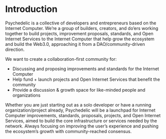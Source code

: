 # Introduction

Psychedelic is a collective of developers and entrepreneurs based on the Internet Computer. We’re a group of builders, creators, and do’ers working together to build projects, improvement proposals, standards, and Open Internet Services to the Internet Computer that help grow the ecosystem and build the Web3.0, approaching it from a  DAO/community-driven direction.

We want to create a collaboration-first community for:

- Discussing and proposing improvements and standards for the Internet Computer
- Help fund + launch projects and Open Internet Services that benefit the community
- Provide a discussion & growth space for like-minded people and organizations

Whether you are just starting out as a solo developer or have a running organization/project already, Psychedelic will be a launchpad for Internet Computer improvements, standards, proposals, projects, and Open Internet Services, aimed to build the core infrastructure or services needed by the network. Always focusing on improving the user’s experience and pushing the ecosystem’s growth with community-reached consensus.
